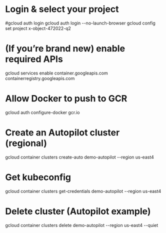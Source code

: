 # Login & select your project
#gcloud auth login
gcloud auth login --no-launch-browser
gcloud config set project x-object-472022-q2


# (If you’re brand new) enable required APIs
gcloud services enable container.googleapis.com containerregistry.googleapis.com

# Allow Docker to push to GCR
gcloud auth configure-docker gcr.io

# Create an Autopilot cluster (regional)
gcloud container clusters create-auto demo-autopilot --region us-east4

# Get kubeconfig
gcloud container clusters get-credentials demo-autopilot --region us-east4


# Delete cluster (Autopilot example)
gcloud container clusters delete demo-autopilot --region us-east4 --quiet




